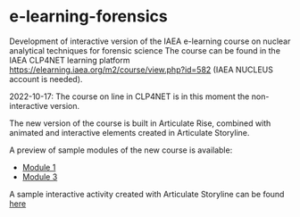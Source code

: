 # e-learning-forensics
Development of interactive version of the IAEA e-learning course on nuclear analytical techniques for forensic science
The course can be found in the IAEA CLP4NET learning platform https://elearning.iaea.org/m2/course/view.php?id=582 (IAEA NUCLEUS account is needed). 

2022-10-17: The course on line in CLP4NET is in this moment the non-interactive version.

The new version of the course is built in Articulate Rise, combined with animated and interactive elements created in Articulate Storyline.

A preview of sample modules of the new course is available:
 - [Module 1](https://nozhaf.github.io/e-learning-forensics/Module-1/)
 - [Module 3](https://nozhaf.github.io/e-learning-forensics/Module-3/)

A sample interactive activity created with Articulate Storyline can be found [here](https://nozhaf.github.io/FingerprintMinutiae/)


<!-- [Repository Link](https://nozhaf.github.io/e-learning-forensics/) -->
